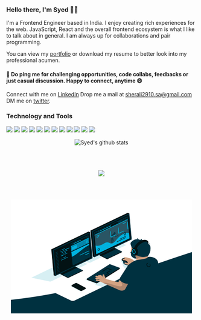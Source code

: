 
<span align="left">
 <h3>Hello there, I'm Syed 👨‍💻 </h3>
 
 I'm a Frontend Engineer based in India. I enjoy creating rich experiences for the web. JavaScript, React and the overall frontend ecosystem is what I like to talk about in general. I am always up for collaborations and pair programming.

You can view my [portfolio](https://cssher.github.io/syed-dev/) or download my resume to better look into my professional acumen. 
 <h4> 💬 Do ping me for challenging opportunities, code collabs, feedbacks or just casual discussion. Happy to connect, anytime 😄 </h4>
 
Connect with me on [LinkedIn](https://linkedin.com/in/syedsher)
Drop me a mail at [sherali2910.sa@gmail.com](mailto:sherali2910.sa@gmail.com)
DM me on [twitter](https://twitter.com/sheralifar).

</span>
 
 ### Technology and Tools
 
<img src = "https://img.shields.io/badge/-HTML5-E34F26?style=flat&logo=html5&logoColor=white"> <img src = "https://img.shields.io/badge/-CSS3-1572B6?style=flat&logo=css3&logoColor=white"> <img src="https://img.shields.io/badge/-JavaScript-eed718?style=flat&logo=javascript&logoColor=ffffff"> <img src="https://img.shields.io/badge/-React-000000?style=flat&logo=react&logoColor=00c8ff"> <img src="https://img.shields.io/badge/-Redux-764abc?style=flat&logo=redux&logoColor=white"> <img src="https://img.shields.io/badge/-MongoDB-4DB33D?style=flat&logo=mongodb&logoColor=FFFFFF"> <img src="https://img.shields.io/badge/-Express.js-787878?style=flat"> <img src="https://img.shields.io/badge/-Node.js-3C873A?style=flat&logo=Node.js&logoColor=white"> <img src="http://img.shields.io/badge/-Git-F1502F?style=flat&logo=git&logoColor=FFFFFF"> <img src="http://img.shields.io/badge/-Github-000000?style=flat&logo=github&logoColor=FFFFFF"> <img src="http://img.shields.io/badge/-VS%20Code-007ACC?style=flat&logo=visual%20studio%20code&logoColor=white">
<img src="http://img.shields.io/badge/Postman-FA4566?style=flat&logo=postman&logoColor=white">
 
 <div align="center" display="flex" href="https://github.com/syedshamsher">
 
 <img align="center" margin=10 src="https://github-readme-stats.vercel.app/api?username=cssher&title_color=fff&text_color=fff&show_icons=true&count_private=true&bg_color=130,5d37c5,0e1eaa,319197&include_all_commits=true" alt="Syed's github stats" />
 
 
<br /><br />
 
   <img align="center" margin=10  src="https://github-readme-stats.vercel.app/api/top-langs/?username=cssher&count_private=true&theme=light&layout=compact">
 
 
<br /><br />

  <div align="center">
   <img src="./code.gif" margin=10 align="center" alt="Coder GIF" width="480" height="300">
  </div>

